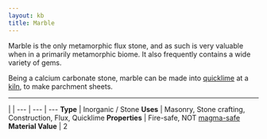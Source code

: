 ```yaml
---
layout: kb
title: Marble
---
```


Marble is the only metamorphic flux stone, and as such is very valuable when in a primarily metamorphic biome. It also frequently contains a wide variety of gems.

Being a calcium carbonate stone, marble can be made into [quicklime](quicklime.html) at a [kiln](kiln.html), to make parchment sheets.

---

 | |
--- | --- | ---
**Type** | Inorganic / Stone
**Uses** | Masonry, Stone crafting, Construction, Flux, Quicklime
**Properties**   | Fire-safe, NOT [magma-safe](magma-safe.html)
**Material Value** | 2